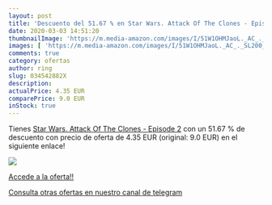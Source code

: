 ```yaml
---
layout: post
title: 'Descuento del 51.67 % en Star Wars. Attack Of The Clones - Episod'
date: 2020-03-03 14:51:20
thumbnailImage: 'https://m.media-amazon.com/images/I/51W1OHMJaoL._AC_._SL200_.jpg'
images: [ 'https://m.media-amazon.com/images/I/51W1OHMJaoL._AC_._SL200_.jpg' ]
comments: true
category: ofertas
author: ring
slug: 034542882X
description:
actualPrice: 4.35 EUR
comparePrice: 9.0 EUR
inStock: true
---
```


Tienes [Star Wars. Attack Of The Clones - Episode 2](https://www.amazon.es/dp/034542882X/?tag=redken-21) con un 51.67 % de descuento con precio de oferta de 4.35 EUR (original: 9.0 EUR) en el siguiente enlace!

[![](https://m.media-amazon.com/images/I/51W1OHMJaoL._AC_._SL200_.jpg)](https://www.amazon.es/dp/034542882X/?tag=redken-21)

[Accede a la oferta!!](https://www.amazon.es/dp/034542882X/?tag=redken-21)

[Consulta otras ofertas en nuestro canal de telegram](https://t.me/s/ofertas25)
